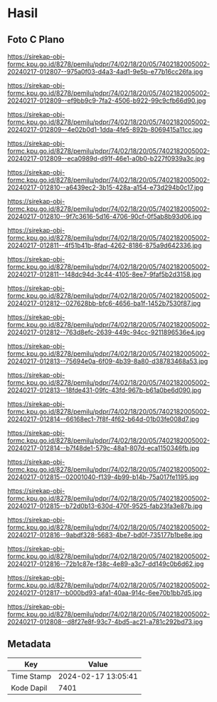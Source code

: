 # Hasil

## Foto C Plano

https://sirekap-obj-formc.kpu.go.id/8278/pemilu/pdpr/74/02/18/20/05/7402182005002-20240217-012807--975a0f03-d4a3-4ad1-9e5b-e77b16cc26fa.jpg

https://sirekap-obj-formc.kpu.go.id/8278/pemilu/pdpr/74/02/18/20/05/7402182005002-20240217-012809--ef9bb9c9-7fa2-4506-b922-99c9cfb66d90.jpg

https://sirekap-obj-formc.kpu.go.id/8278/pemilu/pdpr/74/02/18/20/05/7402182005002-20240217-012809--4e02b0d1-1dda-4fe5-892b-8069415a11cc.jpg

https://sirekap-obj-formc.kpu.go.id/8278/pemilu/pdpr/74/02/18/20/05/7402182005002-20240217-012809--eca0989d-d91f-46e1-a0b0-b227f0939a3c.jpg

https://sirekap-obj-formc.kpu.go.id/8278/pemilu/pdpr/74/02/18/20/05/7402182005002-20240217-012810--a6439ec2-3b15-428a-a154-e73d294b0c17.jpg

https://sirekap-obj-formc.kpu.go.id/8278/pemilu/pdpr/74/02/18/20/05/7402182005002-20240217-012810--9f7c3616-5d16-4706-90cf-0f5ab8b93d06.jpg

https://sirekap-obj-formc.kpu.go.id/8278/pemilu/pdpr/74/02/18/20/05/7402182005002-20240217-012811--4f51b41b-8fad-4262-8186-875a9d642336.jpg

https://sirekap-obj-formc.kpu.go.id/8278/pemilu/pdpr/74/02/18/20/05/7402182005002-20240217-012811--148dc94d-3c44-4105-8ee7-9faf5b2d3158.jpg

https://sirekap-obj-formc.kpu.go.id/8278/pemilu/pdpr/74/02/18/20/05/7402182005002-20240217-012812--027628bb-bfc6-4656-ba1f-1452b7530f87.jpg

https://sirekap-obj-formc.kpu.go.id/8278/pemilu/pdpr/74/02/18/20/05/7402182005002-20240217-012812--763d8efc-2639-449c-94cc-9211896536e4.jpg

https://sirekap-obj-formc.kpu.go.id/8278/pemilu/pdpr/74/02/18/20/05/7402182005002-20240217-012813--75694e0a-6f09-4b39-8a80-d38783468a53.jpg

https://sirekap-obj-formc.kpu.go.id/8278/pemilu/pdpr/74/02/18/20/05/7402182005002-20240217-012813--18fde431-09fc-43fd-967b-b61a0be6d090.jpg

https://sirekap-obj-formc.kpu.go.id/8278/pemilu/pdpr/74/02/18/20/05/7402182005002-20240217-012814--66168ec1-7f8f-4f62-b64d-01b03fe008d7.jpg

https://sirekap-obj-formc.kpu.go.id/8278/pemilu/pdpr/74/02/18/20/05/7402182005002-20240217-012814--b7f48de1-579c-48a1-807d-eca1150346fb.jpg

https://sirekap-obj-formc.kpu.go.id/8278/pemilu/pdpr/74/02/18/20/05/7402182005002-20240217-012815--02001040-f139-4b99-b14b-75a017fe1195.jpg

https://sirekap-obj-formc.kpu.go.id/8278/pemilu/pdpr/74/02/18/20/05/7402182005002-20240217-012815--b72d0b13-630d-470f-9525-fab23fa3e87b.jpg

https://sirekap-obj-formc.kpu.go.id/8278/pemilu/pdpr/74/02/18/20/05/7402182005002-20240217-012816--9abdf328-5683-4be7-bd0f-735177b1be8e.jpg

https://sirekap-obj-formc.kpu.go.id/8278/pemilu/pdpr/74/02/18/20/05/7402182005002-20240217-012816--72b1c87e-f38c-4e89-a3c7-dd149c0b6d62.jpg

https://sirekap-obj-formc.kpu.go.id/8278/pemilu/pdpr/74/02/18/20/05/7402182005002-20240217-012817--b000bd93-afa1-40aa-914c-6ee70b1bb7d5.jpg

https://sirekap-obj-formc.kpu.go.id/8278/pemilu/pdpr/74/02/18/20/05/7402182005002-20240217-012808--d8f27e8f-93c7-4bd5-ac21-a781c292bd73.jpg


## Metadata

| Key        | Value               |
| ---------- | ------------------- |
| Time Stamp | 2024-02-17 13:05:41 |
| Kode Dapil | 7401                |



